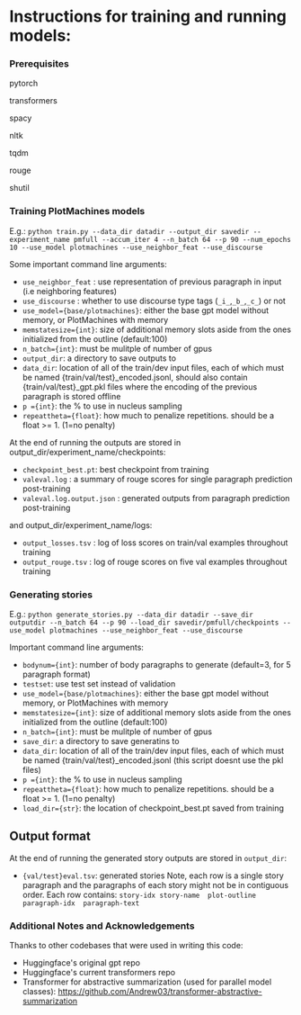 # Instructions for training and running models:
### Prerequisites

pytorch

transformers

spacy

nltk

tqdm

rouge

shutil


### Training PlotMachines models
E.g.:
`python train.py --data_dir datadir --output_dir savedir --experiment_name pmfull --accum_iter 4 --n_batch 64 --p 90 --num_epochs 10 --use_model plotmachines --use_neighbor_feat --use_discourse`


Some important command line arguments:
  - ```use_neighbor_feat``` : use representation of previous paragraph in input (i.e neighboring features)
  - ```use_discourse``` : whether to use discourse type tags (`_i_`,`_b_`,`_c_`) or not
  - ```use_model={base/plotmachines}```: either the base gpt model without memory, or PlotMachines with memory
  - ```memstatesize={int}```: size of additional memory slots aside from the ones initialized from the outline (default:100)
  - ```n_batch={int}```: must be mulitple of number of gpus
  - ```output_dir```: a directory to save outputs to
  - ```data_dir```: location of all of the train/dev input files, each of which must be named {train/val/test}\_encoded.jsonl, should also contain {train/val/test}\_gpt.pkl files where the encoding of the previous paragraph is stored offline
  - ```p ={int}```: the % to use in nucleus sampling
  - ```repeattheta={float}```: how much to penalize repetitions. should be a float >= 1. (1=no penalty)


At the end of running the outputs are stored in output_dir/experiment_name/checkpoints:
  - `checkpoint_best.pt`: best checkpoint from training
  - `valeval.log` : a summary of rouge scores for single paragraph prediction post-training
  - `valeval.log.output.json` : generated outputs from paragraph prediction post-training

and output_dir/experiment_name/logs:
  - `output_losses.tsv` : log of loss scores on train/val examples throughout training
  - `output_rouge.tsv` : log of rouge scores on five val examples throughout training


### Generating stories

E.g.:
`python generate_stories.py --data_dir datadir --save_dir outputdir --n_batch 64 --p 90 --load_dir savedir/pmfull/checkpoints --use_model plotmachines --use_neighbor_feat --use_discourse`

Important command line arguments:
  - ```bodynum={int}```: number of body paragraphs to generate (default=3, for 5 paragraph format)
  - ```testset```: use test set instead of validation
  - ```use_model={base/plotmachines}```: either the base gpt model without memory, or PlotMachines with memory
  - ```memstatesize={int}```: size of additional memory slots aside from the ones initialized from the outline (default:100)
  - ```n_batch={int}```: must be mulitple of number of gpus
  - ```save_dir```: a directory to save generatins to
  - ```data_dir```: location of all of the train/dev input files, each of which must be named {train/val/test}\_encoded.jsonl (this script doesnt use the pkl files)
  - ```p ={int}```: the % to use in nucleus sampling
  - ```repeattheta={float}```: how much to penalize repetitions. should be a float >= 1. (1=no penalty)
  - ```load_dir={str}```: the location of checkpoint_best.pt saved from training

## Output format
At the end of running the generated story outputs are stored in `output_dir`:
  - `{val/test}eval.tsv`: generated stories
Note, each row is a single story paragraph and the paragraphs of each story might not be in contiguous order.
Each row contains:
```story-idx story-name  plot-outline paragraph-idx  paragraph-text```



### Additional Notes and Acknowledgements
Thanks to other codebases that were used in writing this code:
  - Huggingface's original gpt repo
  - Huggingface's current transformers repo
  - Transformer for abstractive summarization (used for parallel model classes): https://github.com/Andrew03/transformer-abstractive-summarization